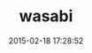 ---
layout: post
title:  "wasabi"
repo:   "savonrb/wasabi"
date:   2015-02-18 17:28:52
gemurl: https://github.com/savonrb/wasabi
---